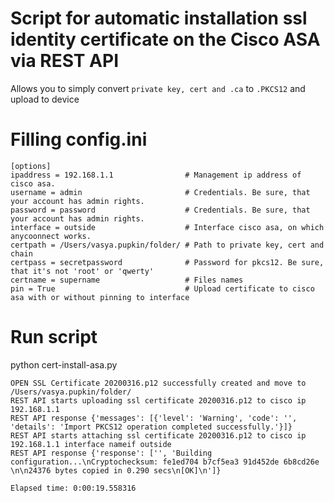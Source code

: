 # Script for automatic installation ssl identity certificate on the Cisco ASA via REST API
Allows you to simply convert `private key, cert and .ca` to `.PKCS12` and upload to device
# Filling config.ini
```
[options]
ipaddress = 192.168.1.1                # Management ip address of cisco asa.
username = admin                       # Credentials. Be sure, that your account has admin rights.
password = password                    # Credentials. Be sure, that your account has admin rights.
interface = outside                    # Interface cisco asa, on which anycoonnect works.
certpath = /Users/vasya.pupkin/folder/ # Path to private key, cert and chain
certpass = secretpassword              # Password for pkcs12. Be sure, that it's not 'root' or 'qwerty'
certname = supername                   # Files names
pin = True                             # Upload certificate to cisco asa with or without pinning to interface
```
# Run script
python cert-install-asa.py
```
OPEN SSL Certificate 20200316.p12 successfully created and move to /Users/vasya.pupkin/folder/
REST API starts uploading ssl certificate 20200316.p12 to cisco ip 192.168.1.1
REST API response {'messages': [{'level': 'Warning', 'code': '', 'details': 'Import PKCS12 operation completed successfully.'}]}
REST API starts attaching ssl certificate 20200316.p12 to cisco ip 192.168.1.1 interface nameif outside
REST API response {'response': ['', 'Building configuration...\nCryptochecksum: fe1ed704 b7cf5ea3 91d452de 6b8cd26e \n\n24376 bytes copied in 0.290 secs\n[OK]\n']}

Elapsed time: 0:00:19.558316
```
